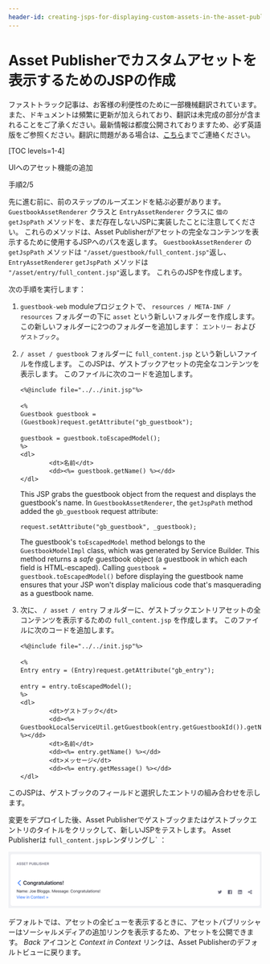 ```yaml
---
header-id: creating-jsps-for-displaying-custom-assets-in-the-asset-publisher
---
```


# Asset Publisherでカスタムアセットを表示するためのJSPの作成

<p class="alert alert-info"><span class="wysiwyg-color-blue120">ファストトラック記事は、お客様の利便性のために一部機械翻訳されています。また、ドキュメントは頻繁に更新が加えられており、翻訳は未完成の部分が含まれることをご了承ください。最新情報は都度公開されておりますため、必ず英語版をご参照ください。翻訳に問題がある場合は、<a href="mailto:support-content-jp@liferay.com">こちら</a>までご連絡ください。</span></p>

[TOC levels=1-4]

<div class="learn-path-step row">
    <p id="stepTitle">UIへのアセット機能の追加</p><p>手順2/5</p>
</div>

先に進む前に、前のステップのルーズエンドを結ぶ必要があります。 `GuestbookAssetRenderer` クラスと `EntryAssetRenderer` クラスに `個のgetJspPath` メソッドを、まだ存在しないJSPに実装したことに注意してください。 これらのメソッドは、Asset Publisherがアセットの完全なコンテンツを表示するために使用するJSPへのパスを返します。 `GuestbookAssetRenderer` の `getJspPath` メソッドは `"/asset/guestbook/full_content.jsp"`返し、 `EntryAssetRenderer` `getJspPath` メソッドは `"/asset/entry/full_content.jsp"`返します。 これらのJSPを作成します。

次の手順を実行します：

1.  `guestbook-web` moduleプロジェクトで、 `resources / META-INF / resources` フォルダーの下に `asset` という新しいフォルダーを作成します。 この新しいフォルダーに2つのフォルダーを追加します： `エントリー` および `ゲストブック`。

2.  `/ asset / guestbook` フォルダーに `full_content.jsp` という新しいファイルを作成します。 このJSPは、ゲストブックアセットの完全なコンテンツを表示します。 このファイルに次のコードを追加します。
   
        <%@include file="../../init.jsp"%>
       
        <%
        Guestbook guestbook = (Guestbook)request.getAttribute("gb_guestbook");
       
        guestbook = guestbook.toEscapedModel();
        %>
        <dl>
                <dt>名前</dt>
                <dd><%= guestbook.getName() %></dd>
        </dl>

    This JSP grabs the guestbook object from the request and displays the guestbook's name. In `GuestbookAssetRenderer`, the `getJspPath` method added the `gb_guestbook` request attribute:
    
        request.setAttribute("gb_guestbook", _guestbook);
    
    The guestbook's `toEscapedModel` method belongs to the `GuestbookModelImpl` class, which was generated by Service Builder. This method returns a *safe* guestbook object (a guestbook in which each field is HTML-escaped). Calling `guestbook = guestbook.toEscapedModel()` before displaying the guestbook name ensures that your JSP won't display malicious code that's masquerading as a guestbook name.

3.  次に、 `/ asset / entry` フォルダーに、ゲストブックエントリアセットの全コンテンツを表示するための `full_content.jsp` を作成します。 このファイルに次のコードを追加します。
   
        <%@include file="../../init.jsp"%>
       
        <%
        Entry entry = (Entry)request.getAttribute("gb_entry");
       
        entry = entry.toEscapedModel();
        %>
        <dl>
                <dt>ゲストブック</dt>
                <dd><%= GuestbookLocalServiceUtil.getGuestbook(entry.getGuestbookId()).getName() %></dd>
                <dt>名前</dt>
                <dd><%= entry.getName() %></dd>
                <dt>メッセージ</dt>
                <dd><%= entry.getMessage() %></dd>
        </dl>

このJSPは、ゲストブックのフィールドと選択したエントリの組み合わせを示します。

変更をデプロイした後、Asset Publisherでゲストブックまたはゲストブックエントリのタイトルをクリックして、新しいJSPをテストします。 Asset Publisherは `full_content.jsp`レンダリングし` ：</p>

<p spaces-before="0"><img src="../../../../images/asset-publisher-full-content.png" alt="図1：Asset Publisherでゲストブックまたはゲストブックエントリのタイトルをクリックすると、 <code>full_content.jsp` が表示されます。" />

デフォルトでは、アセットの全ビューを表示するときに、アセットパブリッシャーはソーシャルメディアの追加リンクを表示するため、アセットを公開できます。 *Back* アイコンと *Context in Context* リンクは、Asset Publisherのデフォルトビューに戻ります。
